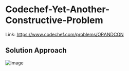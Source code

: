 # Codechef-Yet-Another-Constructive-Problem
Link: https://www.codechef.com/problems/ORANDCON
## Solution Approach
![image](https://user-images.githubusercontent.com/51401355/155252168-55ef567d-4b3b-497f-a96f-d80f678d059e.png)
